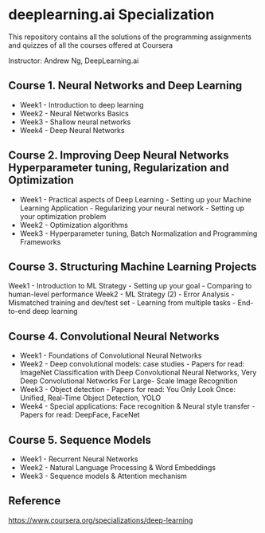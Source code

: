 # deeplearning.ai Specialization

This repository contains all the solutions of the programming assignments and quizzes of all the courses offered at Coursera

Instructor: Andrew Ng, DeepLearning.ai

## Course 1. Neural Networks and Deep Learning
* Week1 - Introduction to deep learning
* Week2 - Neural Networks Basics
* Week3 - Shallow neural networks
* Week4 - Deep Neural Networks  

## Course 2. Improving Deep Neural Networks Hyperparameter tuning, Regularization and Optimization
* Week1 - Practical aspects of Deep Learning 
        - Setting up your Machine Learning Application 
        - Regularizing your neural network 
        - Setting up your optimization problem
* Week2 - Optimization algorithms
* Week3 - Hyperparameter tuning, Batch Normalization and Programming Frameworks  

## Course 3. Structuring Machine Learning Projects
Week1 - Introduction to ML Strategy 
      - Setting up your goal 
      - Comparing to human-level performance
Week2 - ML Strategy (2) 
      - Error Analysis 
      - Mismatched training and dev/test set 
      - Learning from multiple tasks 
      - End-to-end deep learning  

## Course 4. Convolutional Neural Networks
* Week1 - Foundations of Convolutional Neural Networks
* Week2 - Deep convolutional models: case studies 
        - Papers for read: ImageNet Classification with Deep Convolutional Neural Networks, Very  Deep Convolutional Networks For Large-           Scale Image Recognition
* Week3 - Object detection 
        - Papers for read: You Only Look Once: Unified, Real-Time Object Detection, YOLO
* Week4 - Special applications: Face recognition & Neural style transfer 
        - Papers for read: DeepFace, FaceNet  

## Course 5. Sequence Models
* Week1 - Recurrent Neural Networks
* Week2 - Natural Language Processing & Word Embeddings
* Week3 - Sequence models & Attention mechanism

## Reference
https://www.coursera.org/specializations/deep-learning
